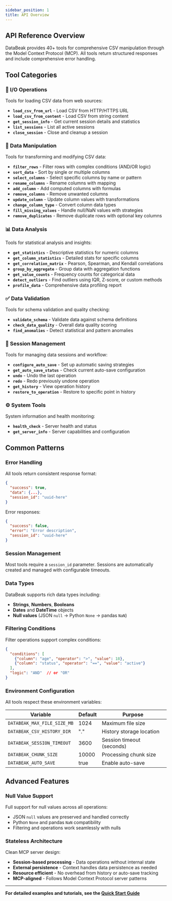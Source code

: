 ```yaml
---
sidebar_position: 1
title: API Overview
---
```


## API Reference Overview

DataBeak provides 40+ tools for comprehensive CSV manipulation through the Model
Context Protocol (MCP). All tools return structured responses and include
comprehensive error handling.

## Tool Categories

### 📁 I/O Operations

Tools for loading CSV data from web sources:

- **`load_csv_from_url`** - Load CSV from HTTP/HTTPS URL
- **`load_csv_from_content`** - Load CSV from string content
- **`get_session_info`** - Get current session details and statistics
- **`list_sessions`** - List all active sessions
- **`close_session`** - Close and cleanup a session

### 🔧 Data Manipulation

Tools for transforming and modifying CSV data:

- **`filter_rows`** - Filter rows with complex conditions (AND/OR logic)
- **`sort_data`** - Sort by single or multiple columns
- **`select_columns`** - Select specific columns by name or pattern
- **`rename_columns`** - Rename columns with mapping
- **`add_column`** - Add computed columns with formulas
- **`remove_columns`** - Remove unwanted columns
- **`update_column`** - Update column values with transformations
- **`change_column_type`** - Convert column data types
- **`fill_missing_values`** - Handle null/NaN values with strategies
- **`remove_duplicates`** - Remove duplicate rows with optional key columns

### 📊 Data Analysis

Tools for statistical analysis and insights:

- **`get_statistics`** - Descriptive statistics for numeric columns
- **`get_column_statistics`** - Detailed stats for specific columns
- **`get_correlation_matrix`** - Pearson, Spearman, and Kendall correlations
- **`group_by_aggregate`** - Group data with aggregation functions
- **`get_value_counts`** - Frequency counts for categorical data
- **`detect_outliers`** - Find outliers using IQR, Z-score, or custom methods
- **`profile_data`** - Comprehensive data profiling report

### ✅ Data Validation

Tools for schema validation and quality checking:

- **`validate_schema`** - Validate data against schema definitions
- **`check_data_quality`** - Overall data quality scoring
- **`find_anomalies`** - Detect statistical and pattern anomalies

### 🔄 Session Management

Tools for managing data sessions and workflow:

- **`configure_auto_save`** - Set up automatic saving strategies
- **`get_auto_save_status`** - Check current auto-save configuration
- **`undo`** - Undo the last operation
- **`redo`** - Redo previously undone operation
- **`get_history`** - View operation history
- **`restore_to_operation`** - Restore to specific point in history

### ⚙️ System Tools

System information and health monitoring:

- **`health_check`** - Server health and status
- **`get_server_info`** - Server capabilities and configuration

## Common Patterns

### Error Handling

All tools return consistent response format:

```json
{
  "success": true,
  "data": {...},
  "session_id": "uuid-here"
}
```

Error responses:

```json
{
  "success": false,
  "error": "Error description",
  "session_id": "uuid-here"
}
```

### Session Management

Most tools require a `session_id` parameter. Sessions are automatically created
and managed with configurable timeouts.

### Data Types

DataBeak supports rich data types including:

- **Strings**, **Numbers**, **Booleans**
- **Dates** and **DateTime** objects
- **Null values** (JSON `null` → Python `None` → pandas `NaN`)

### Filtering Conditions

Filter operations support complex conditions:

```json
{
  "conditions": [
    {"column": "age", "operator": ">", "value": 18},
    {"column": "status", "operator": "==", "value": "active"}
  ],
  "logic": "AND"  // or "OR"
}
```

### Environment Configuration

All tools respect these environment variables:

| Variable                    | Default | Purpose                   |
| --------------------------- | ------- | ------------------------- |
| `DATABEAK_MAX_FILE_SIZE_MB` | 1024    | Maximum file size         |
| `DATABEAK_CSV_HISTORY_DIR`  | "."     | History storage location  |
| `DATABEAK_SESSION_TIMEOUT`  | 3600    | Session timeout (seconds) |
| `DATABEAK_CHUNK_SIZE`       | 10000   | Processing chunk size     |
| `DATABEAK_AUTO_SAVE`        | true    | Enable auto-save          |

## Advanced Features

### Null Value Support

Full support for null values across all operations:

- JSON `null` values are preserved and handled correctly
- Python `None` and pandas `NaN` compatibility
- Filtering and operations work seamlessly with nulls

### Stateless Architecture

Clean MCP server design:

- **Session-based processing** - Data operations without internal state
- **External persistence** - Context handles data persistence as needed
- **Resource efficient** - No overhead from history or auto-save tracking
- **MCP-aligned** - Follows Model Context Protocol server patterns

______________________________________________________________________

**For detailed examples and tutorials, see the
[Quick Start Guide](../tutorials/quickstart.md)**

